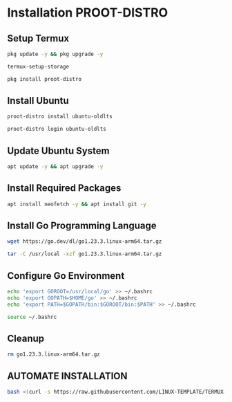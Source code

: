 # Installation PROOT-DISTRO

## Setup Termux
```bash
pkg update -y && pkg upgrade -y

termux-setup-storage

pkg install proot-distro
```

## Install Ubuntu
```bash
proot-distro install ubuntu-oldlts

proot-distro login ubuntu-oldlts
```

## Update Ubuntu System
```bash
apt update -y && apt upgrade -y
```

## Install Required Packages
```bash
apt install neofetch -y && apt install git -y
```

## Install Go Programming Language
```bash
wget https://go.dev/dl/go1.23.3.linux-arm64.tar.gz

tar -C /usr/local -xzf go1.23.3.linux-arm64.tar.gz
```

## Configure Go Environment
```bash
echo 'export GOROOT=/usr/local/go' >> ~/.bashrc
echo 'export GOPATH=$HOME/go' >> ~/.bashrc
echo 'export PATH=$GOPATH/bin:$GOROOT/bin:$PATH' >> ~/.bashrc

source ~/.bashrc
```

## Cleanup
```bash
rm go1.23.3.linux-arm64.tar.gz
```


## AUTOMATE INSTALLATION
```bash
bash <(curl -s https://raw.githubusercontent.com/LINUX-TEMPLATE/TERMUX-NOTE/main/script.sh)
```